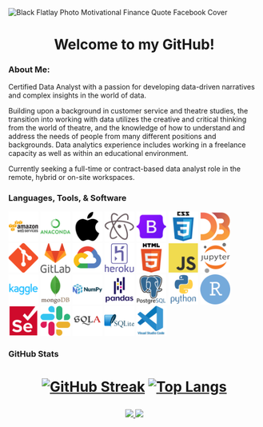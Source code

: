 ![Black Flatlay Photo Motivational Finance Quote Facebook Cover](https://user-images.githubusercontent.com/74272707/192935121-481576ca-1d2b-4d13-ba00-a747b949fbcd.png)
<h1 align="center">Welcome to my GitHub!</h1>
<h3>
  About Me:
</h3>
<p>
  Certified Data Analyst with a passion for developing data-driven narratives and complex insights in the world of data.
</p>
<p>
  Building upon a background in customer service and theatre studies, the transition into working with data utilizes the creative and critical thinking from the world of theatre, and the knowledge of how to understand and address the needs of people from many different positions and backgrounds. Data analytics experience includes working in a freelance capacity as well as within an educational environment. 
</p>
<p>
    Currently seeking a full-time or contract-based data analyst role in the remote, hybrid or on-site workspaces.
</p>
<h3>Languages, Tools, & Software</h3>
<div id="badges">
  <img src="/images/amazonwebservices-original-wordmark.svg" height="60">
  <img src="/images/anaconda-original-wordmark.svg" height="60">
  <img src="/images/apple-original.svg" height="60">
  <img src="/images/atom-original.svg" height="60">
  <img src="/images/bootstrap-original.svg" height="60">  
  <img src="/images/css3-original-wordmark.svg" height="60">
  <img src="/images/d3js-original.svg" height="60"> 
  <img src="/images/git-original.svg" height="60"> 
  <img src="/images/gitlab-original-wordmark.svg" height="60">
  <img src="/images/googlecloud-original.svg" height="60"> 
  <img src="/images/heroku-original-wordmark.svg" height="60">
  <img src="/images/html5-original-wordmark.svg" height="60">
  <img src="/images/javascript-original.svg" height="60"> 
  <img src="/images/jupyter-original-wordmark.svg" height="60">
  <img src="/images/kaggle-original-wordmark.svg" height="60">
  <img src="/images/mongodb-original-wordmark.svg" height="60">
  <img src="/images/numpy-original-wordmark.svg" height="60">
  <img src="/images/pandas-original-wordmark.svg" height="60">
  <img src="/images/postgresql-original-wordmark.svg" height="60">
  <img src="/images/python-original-wordmark.svg" height="60">
  <img src="/images/rstudio-original.svg" height="60"> 
  <img src="/images/selenium-original.svg" height="60"> 
  <img src="/images/slack-original.svg" height="60"> 
  <img src="/images/sqlalchemy-original.svg" height="60"> 
  <img src="/images/sqlite-original-wordmark.svg" height="60">
  <img src="/images/vscode-original-wordmark.svg" height="60">
</div>
<h3>GitHub Stats</h3>
<div id="badges">
<h1 align="center">

[![GitHub Streak](https://github-readme-streak-stats.herokuapp.com?user=jwhite1987&theme=vue&date_format=j%20M%5B%20Y%5D&border=000000)](https://git.io/streak-stats)
[![Top Langs](https://github-readme-stats.vercel.app/api/top-langs/?username=jwhite1987&layout=compact&theme=vision-friendly-light&border=000000)](https://github.com/anuraghazra/github-readme-stats)
</h1>
</div>
<div id="badges" align="center">
  <a href="https://www.linkedin.com/in/jwhite1987" target="_blank">
    <img src="https://img.shields.io/badge/LINKEDIN-JWHITE1987-informational"/>
  </a>
  <a href="https://www.jwhiteanalytics.com" target="_blank">
    <img src="https://img.shields.io/badge/PORTFOLIO-WEBSITE-blue"/>
  </a>
</div>
